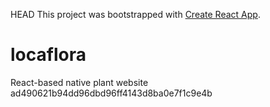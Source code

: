 HEAD
This project was bootstrapped with [Create React App](https://github.com/facebook/create-react-app).

# locaflora
React-based native plant website
ad490621b94dd96dbd96ff4143d8ba0e7f1c9e4b
